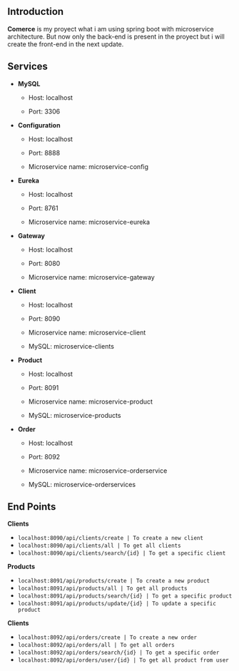 ## Introduction
**Comerce** is my proyect what i am using spring boot with microservice architecture.
But now only the back-end is present in the proyect but i will create the front-end in the next update.

## Services
* **MySQL** <p>
   * Host: localhost <p>
   * Port: 3306

* **Configuration** <p>
  * Host: localhost <p>
  * Port: 8888  <p>
  * Microservice name: microservice-config

* **Eureka** <p>
  * Host: localhost  <p>
  * Port: 8761  <p>
  * Microservice name: microservice-eureka

* **Gateway** <p>
  * Host: localhost  <p>
  * Port: 8080  <p>
  * Microservice name: microservice-gateway

* **Client** <p>
  * Host: localhost  <p>
  * Port: 8090  <p>
  * Microservice name: microservice-client  <p>
  * MySQL: microservice-clients

* **Product** <p>
  * Host: localhost  <p>
  * Port: 8091  <p>
  * Microservice name: microservice-product  <p>
  * MySQL: microservice-products

* **Order** <p>
  * Host: localhost  <p>
  * Port: 8092  <p>
  * Microservice name: microservice-orderservice  <p>
  * MySQL: microservice-orderservices

## End Points
**Clients** <p>
* ```localhost:8090/api/clients/create | To create a new client```
* ```localhost:8090/api/clients/all | To get all clients```
* ```localhost:8090/api/clients/search/{id} | To get a specific client```

**Products** <p>
* ```localhost:8091/api/products/create | To create a new product```
* ```localhost:8091/api/products/all | To get all products```
* ```localhost:8091/api/products/search/{id} | To get a specific product```
* ```localhost:8091/api/products/update/{id} | To update a specific product```

**Clients** <p>
* ```localhost:8092/api/orders/create | To create a new order```
* ```localhost:8092/api/orders/all | To get all orders```
* ```localhost:8092/api/orders/search/{id} | To get a specific order```
* ```localhost:8092/api/orders/user/{id} | To get all product from user```


